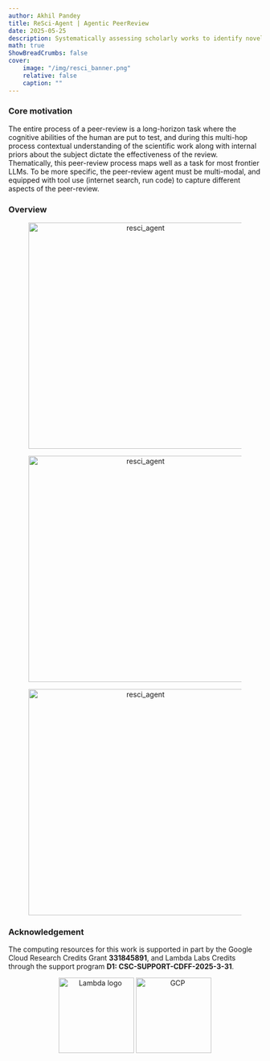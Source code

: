 ```yaml
---
author: Akhil Pandey
title: ReSci-Agent | Agentic PeerReview
date: 2025-05-25
description: Systematically assessing scholarly works to identify novel, generalizable, and reproducible science
math: true
ShowBreadCrumbs: false
cover:
    image: "/img/resci_banner.png"
    relative: false
    caption: ""
---
```


### Core motivation
The entire process of a peer-review is a long-horizon task where the cognitive abilities of the human are put to test, and during this multi-hop process contextual understanding of the scientific work along with internal priors about the subject dictate the effectiveness of the review. Thematically, this peer-review process maps well as a task for most frontier LLMs. To be more specific, the peer-review agent must be multi-modal, and equipped with tool use (internet search, run code) to capture different aspects of the peer-review. 

### Overview
<figure style="text-align: center;">
  <img src="/img/resci_novel.png" width="450" height="auto" alt="resci_agent">
</figure>


<figure style="text-align: center;">
  <img src="/img/resci_generalizable.png" width="450" height="auto" alt="resci_agent">
</figure>


<figure style="text-align: center;">
  <img src="/img/resci_reproducible.png" width="450" height="auto" alt="resci_agent">
</figure>

### Acknowledgement
The computing resources for this work is supported in part by the Google Cloud Research Credits Grant **331845891**, and Lambda Labs Credits through the support program **D1: CSC-SUPPORT-CDFF-2025-3-31**.
<figure style="text-align: center;">
  <img src="https://lambda.ai/hubfs/lambda%20logo%202.svg" width="150" height="auto" alt="Lambda logo">
  <img src="https://www.gstatic.com/devrel-devsite/prod/v0e0f589edd85502a40d78d7d0825db8ea5ef3b99ab4070381ee86977c9168730/cloud/images/cloud-logo.svg" width="150" height="auto" alt="GCP">
</figure>

